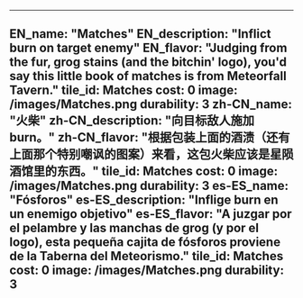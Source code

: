 ---

EN_name: "Matches"
EN_description: "Inflict burn on target enemy"
EN_flavor: "Judging from the fur, grog stains (and the bitchin' logo), you'd say this little book of matches is  from Meteorfall Tavern."
tile_id: Matches
cost: 0
image: /images/Matches.png
durability: 3
zh-CN_name: "火柴"
zh-CN_description: "向目标敌人施加burn。"
zh-CN_flavor: "根据包装上面的酒渍（还有上面那个特别嘲讽的图案）来看，这包火柴应该是星陨酒馆里的东西。"
tile_id: Matches
cost: 0
image: /images/Matches.png
durability: 3
es-ES_name: "Fósforos"
es-ES_description: "Inflige burn en un enemigo objetivo"
es-ES_flavor: "A juzgar por el pelambre y las manchas de grog (y por el logo), esta pequeña cajita de fósforos proviene de la Taberna del Meteorismo."
tile_id: Matches
cost: 0
image: /images/Matches.png
durability: 3
---